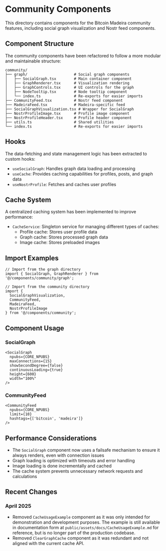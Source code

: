 # Community Components

This directory contains components for the Bitcoin Madeira community features, including social graph visualization and Nostr feed components.

## Component Structure

The community components have been refactored to follow a more modular and maintainable structure:

```
community/
├── graph/                     # Social graph components
│   ├── SocialGraph.tsx        # Main container component
│   ├── GraphRenderer.tsx      # Visualization rendering
│   ├── GraphControls.tsx      # UI controls for the graph
│   ├── NodeTooltip.tsx        # Node tooltip component
│   └── index.ts               # Re-exports for easier imports
├── CommunityFeed.tsx          # Nostr feed component
├── MadeiraFeed.tsx            # Madeira-specific feed
├── SocialGraphVisualization.tsx # Wrapper for SocialGraph
├── NostrProfileImage.tsx      # Profile image component
├── NostrProfileHeader.tsx     # Profile header component
├── utils.ts                   # Shared utilities
└── index.ts                   # Re-exports for easier imports
```

## Hooks

The data-fetching and state management logic has been extracted to custom hooks:

- `useSocialGraph`: Handles graph data loading and processing
- `useCache`: Provides caching capabilities for profiles, posts, and graph data
- `useNostrProfile`: Fetches and caches user profiles

## Cache System

A centralized caching system has been implemented to improve performance:

- `CacheService`: Singleton service for managing different types of caches:
  - Profile cache: Stores user profile data
  - Graph cache: Stores processed graph data
  - Image cache: Stores preloaded images

## Import Examples

```tsx
// Import from the graph directory
import { SocialGraph, GraphRenderer } from '@/components/community/graph';

// Import from the community directory
import { 
  SocialGraphVisualization, 
  CommunityFeed, 
  MadeiraFeed, 
  NostrProfileImage 
} from '@/components/community';
```

## Component Usage

### SocialGraph

```tsx
<SocialGraph
  npubs={CORE_NPUBS}
  maxConnections={15}
  showSecondDegree={false}
  continuousLoading={true}
  height={600}
  width="100%"
/>
```

### CommunityFeed

```tsx
<CommunityFeed 
  npubs={CORE_NPUBS} 
  limit={10} 
  hashtags={['bitcoin', 'madeira']}
/>
```

## Performance Considerations

- The `SocialGraph` component now uses a failsafe mechanism to ensure it always renders, even with connection issues
- Graph loading is optimized with timeouts and error handling
- Image loading is done incrementally and cached
- The cache system prevents unnecessary network requests and calculations 

## Recent Changes

### April 2025
- Removed `CacheUsageExample` component as it was only intended for demonstration and development purposes. The example is still available in documentation form at `public/assets/docs/CacheUsageExample.md` for reference, but is no longer part of the production codebase.
- Removed `ClearGraphCache` component as it was redundant and not aligned with the current cache API. 